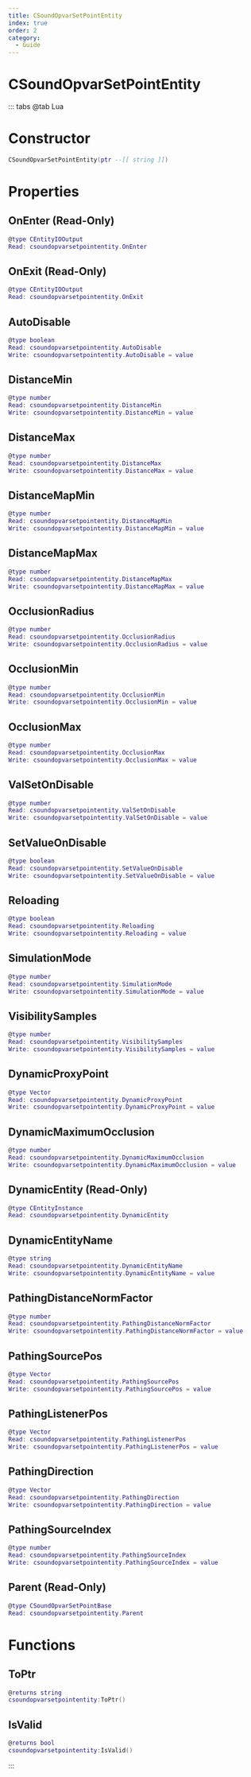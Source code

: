 ```yaml
---
title: CSoundOpvarSetPointEntity
index: true
order: 2
category:
  - Guide
---
```


# CSoundOpvarSetPointEntity

::: tabs
@tab Lua
# Constructor
```lua
CSoundOpvarSetPointEntity(ptr --[[ string ]])
```
# Properties
## OnEnter (Read-Only)
```lua
@type CEntityIOOutput
Read: csoundopvarsetpointentity.OnEnter
```
## OnExit (Read-Only)
```lua
@type CEntityIOOutput
Read: csoundopvarsetpointentity.OnExit
```
## AutoDisable 
```lua
@type boolean
Read: csoundopvarsetpointentity.AutoDisable
Write: csoundopvarsetpointentity.AutoDisable = value
```
## DistanceMin 
```lua
@type number
Read: csoundopvarsetpointentity.DistanceMin
Write: csoundopvarsetpointentity.DistanceMin = value
```
## DistanceMax 
```lua
@type number
Read: csoundopvarsetpointentity.DistanceMax
Write: csoundopvarsetpointentity.DistanceMax = value
```
## DistanceMapMin 
```lua
@type number
Read: csoundopvarsetpointentity.DistanceMapMin
Write: csoundopvarsetpointentity.DistanceMapMin = value
```
## DistanceMapMax 
```lua
@type number
Read: csoundopvarsetpointentity.DistanceMapMax
Write: csoundopvarsetpointentity.DistanceMapMax = value
```
## OcclusionRadius 
```lua
@type number
Read: csoundopvarsetpointentity.OcclusionRadius
Write: csoundopvarsetpointentity.OcclusionRadius = value
```
## OcclusionMin 
```lua
@type number
Read: csoundopvarsetpointentity.OcclusionMin
Write: csoundopvarsetpointentity.OcclusionMin = value
```
## OcclusionMax 
```lua
@type number
Read: csoundopvarsetpointentity.OcclusionMax
Write: csoundopvarsetpointentity.OcclusionMax = value
```
## ValSetOnDisable 
```lua
@type number
Read: csoundopvarsetpointentity.ValSetOnDisable
Write: csoundopvarsetpointentity.ValSetOnDisable = value
```
## SetValueOnDisable 
```lua
@type boolean
Read: csoundopvarsetpointentity.SetValueOnDisable
Write: csoundopvarsetpointentity.SetValueOnDisable = value
```
## Reloading 
```lua
@type boolean
Read: csoundopvarsetpointentity.Reloading
Write: csoundopvarsetpointentity.Reloading = value
```
## SimulationMode 
```lua
@type number
Read: csoundopvarsetpointentity.SimulationMode
Write: csoundopvarsetpointentity.SimulationMode = value
```
## VisibilitySamples 
```lua
@type number
Read: csoundopvarsetpointentity.VisibilitySamples
Write: csoundopvarsetpointentity.VisibilitySamples = value
```
## DynamicProxyPoint 
```lua
@type Vector
Read: csoundopvarsetpointentity.DynamicProxyPoint
Write: csoundopvarsetpointentity.DynamicProxyPoint = value
```
## DynamicMaximumOcclusion 
```lua
@type number
Read: csoundopvarsetpointentity.DynamicMaximumOcclusion
Write: csoundopvarsetpointentity.DynamicMaximumOcclusion = value
```
## DynamicEntity (Read-Only)
```lua
@type CEntityInstance
Read: csoundopvarsetpointentity.DynamicEntity
```
## DynamicEntityName 
```lua
@type string
Read: csoundopvarsetpointentity.DynamicEntityName
Write: csoundopvarsetpointentity.DynamicEntityName = value
```
## PathingDistanceNormFactor 
```lua
@type number
Read: csoundopvarsetpointentity.PathingDistanceNormFactor
Write: csoundopvarsetpointentity.PathingDistanceNormFactor = value
```
## PathingSourcePos 
```lua
@type Vector
Read: csoundopvarsetpointentity.PathingSourcePos
Write: csoundopvarsetpointentity.PathingSourcePos = value
```
## PathingListenerPos 
```lua
@type Vector
Read: csoundopvarsetpointentity.PathingListenerPos
Write: csoundopvarsetpointentity.PathingListenerPos = value
```
## PathingDirection 
```lua
@type Vector
Read: csoundopvarsetpointentity.PathingDirection
Write: csoundopvarsetpointentity.PathingDirection = value
```
## PathingSourceIndex 
```lua
@type number
Read: csoundopvarsetpointentity.PathingSourceIndex
Write: csoundopvarsetpointentity.PathingSourceIndex = value
```
## Parent (Read-Only)
```lua
@type CSoundOpvarSetPointBase
Read: csoundopvarsetpointentity.Parent
```
# Functions
## ToPtr
```lua
@returns string
csoundopvarsetpointentity:ToPtr()
```
## IsValid
```lua
@returns bool
csoundopvarsetpointentity:IsValid()
```

:::